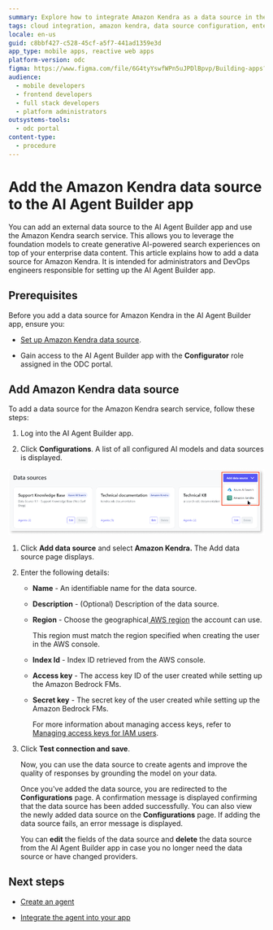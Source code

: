 ```yaml
---
summary: Explore how to integrate Amazon Kendra as a data source in the AI Agent Builder app using OutSystems Developer Cloud (ODC).
tags: cloud integration, amazon kendra, data source configuration, enterprise search, ai-powered applications
locale: en-us
guid: c8bbf427-c528-45cf-a5f7-441ad1359e3d
app_type: mobile apps, reactive web apps
platform-version: odc
figma: https://www.figma.com/file/6G4tyYswfWPn5uJPDlBpvp/Building-apps?type=design&node-id=5079%3A347&mode=design&t=UGb7wEj2gUueLyWE-1
audience:
  - mobile developers
  - frontend developers
  - full stack developers
  - platform administrators
outsystems-tools:
  - odc portal
content-type:
  - procedure
---
```


# Add the Amazon Kendra data source to the AI Agent Builder app

You can add an external data source to the AI Agent Builder app and use the Amazon Kendra search service. This allows you to leverage the foundation models to create generative AI-powered search experiences on top of your enterprise data content. This article explains how to add a data source for Amazon Kendra. It is intended for administrators and DevOps engineers responsible for setting up the AI Agent Builder app.

## Prerequisites

Before you add a data source for Amazon Kendra in the AI Agent Builder app, ensure you:

* [Set up Amazon Kendra data source](configure-aws-data-source.md).

* Gain access to the AI Agent Builder app with the **Configurator** role assigned in the ODC portal. 

## Add Amazon Kendra data source

To add a data source for the Amazon Kendra search service, follow these steps:

1. Log into the AI Agent Builder app. 

1. Click **Configurations**. 
A list of all configured AI models and data sources is displayed. 

![Screenshot of the AI Agent Builder app interface showing the 'Add data source' dropdown with 'Amazon Kendra' selected.](images/add-data-source-amazon-ai.png "Add Amazon Kendra data source")

1. Click **Add data source** and select **Amazon Kendra.** 
The Add data source page displays.

1. Enter the following details:

    * **Name** - An identifiable name for the data source.

    *  **Description** - (Optional) Description of the data source.  

    * **Region** - Choose the geographical[ AWS region](https://docs.aws.amazon.com/accounts/latest/reference/manage-acct-regions.html) the account can use.

        This region must match the region specified when creating the user in the AWS console. 
        
    *  **Index Id** - Index ID retrieved from the AWS console.

    *  **Access key** - The access key ID of the user created while setting up the Amazon Bedrock FMs.

    *  **Secret key** - The secret key of the user created while setting up the Amazon Bedrock FMs. 

        For more information about managing access keys, refer to [Managing access keys for IAM users](https://docs.aws.amazon.com/IAM/latest/UserGuide/id_credentials_access-keys.html).

5. Click **Test connection and save**.

    Now, you can use the data source to create agents and improve the quality of responses by grounding the model on your data. 

   Once you've added the data source, you are redirected to the **Configurations** page. A confirmation message is displayed confirming that the data source has been added successfully. You can also view the newly added data source on the **Configurations** page. If adding the data source fails, an error message is displayed. 

    You can **edit** the fields of the data source and **delete** the data source from the AI Agent Builder app in case you no longer need the data source or have changed providers.

## Next steps

* [Create an agent](../create-agent.md) 

* [Integrate the agent into your app](../integrate-agent.md) 
